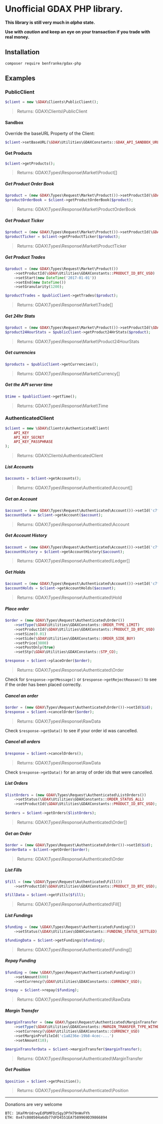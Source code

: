 # Unofficial GDAX PHP library.

**This library is still very much in *alpha* state.**

**Use with *caution* and keep an eye on your transaction if you trade with real money.**

## Installation

```
composer require benfranke/gdax-php
```

## Examples

### PublicClient

```php
$client = new \GDAX\Clients\PublicClient();
```
>Returns: GDAX\Clients\PublicClient

#### Sandbox
Override the baseURL Property of the Client:
```php
$client->setBaseURL(\GDAX\Utilities\GDAXConstants::GDAX_API_SANDBOX_URL);
```

#### Get Products
```php
$client->getProducts();
```
>Returns: GDAX\Types\Response\Market\Product[]

##### Get Product Order Book

```php
$product = (new GDAX\Types\Request\Market\Product())->setProductId(\GDAX\Utilities\GDAXConstants::PRODUCT_ID_BTC_USD)->setLevel(3);
$productOrderBook = $client->getProductOrderBook($product);
```
>Returns: GDAX\Types\Response\Market\ProductOrderBook

##### Get Product Ticker

```php
$product = (new GDAX\Types\Request\Market\Product())->setProductId(\GDAX\Utilities\GDAXConstants::PRODUCT_ID_BTC_USD);
$productTicker = $client->getProductTicker($product);
```
>Returns: GDAX\Types\Response\Market\ProductTicker

##### Get Product Trades
```php
$product = (new GDAX\Types\Request\Market\Product())
    ->setProductId(\GDAX\Utilities\GDAXConstants::PRODUCT_ID_BTC_USD)
    ->setStart(new DateTime('2017-01-01'))
    ->setEnd(new DateTime())
    ->setGranularity(1200);

$productTrades = $publicClient->getTrades($product);
```
> Returns: GDAX\Types\Response\Market\Trade[]

##### Get 24hr Stats
```php
$product = (new GDAX\Types\Request\Market\Product())->setProductId(\GDAX\Utilities\GDAXConstants::PRODUCT_ID_BTC_USD);
$product24HourStats = $publicClient->getProduct24HrStats($product);
```
> Returns: GDAX\Types\Response\Market\Product24HourStats

##### Get currencies
```php
$products = $publicClient->getCurrencies();
```
>Returns: GDAX\Types\Response\Market\Currency[]

##### Get the API server time
```php
$time = $publicClient->getTime();
```
>Returns: GDAX\Types\Response\Market\Time

### AuthenticatedClient
```php
$client = new \GDAX\Clients\AuthenticatedClient(
    API_KEY
    API_KEY_SECRET
    API_KEY_PASSPHRASE
);
```
>Returns: GDAX\Clients\AuthenticatedClient

##### List Accounts
```php
$accounts = $client->getAccounts();
```
>Returns: GDAX\Types\Response\Authenticated\Account[]

##### Get an Account
```php
$account = (new GDAX\Types\Request\Authenticated\Account())->setId('c7f461b7-d91e-499f-...');
$accountData = $client->getAccount($account);
```
>Returns: GDAX\Types\Response\Authenticated\Account

##### Get Account History
```php
$account = (new GDAX\Types\Request\Authenticated\Account())->setId('c7f461b7-d91e-499f-9f59-...')->toPaginated();
$accountHistory = $client->getAccountHistory($account);
```
>Returns: GDAX\Types\Response\Authenticated\Ledger[]

##### Get Holds
```php
$account = (new GDAX\Types\Request\Authenticated\Account())->setId('c7f461b7-d91e-499f-9f59-...')->toPaginated();
$accountHolds = $client->getAccountHolds($account);
```
>Returns: GDAX\Types\Response\Authenticated\Hold

##### Place order
```php
$order = (new GDAX\Types\Request\Authenticated\Order())
    ->setType(\GDAX\Utilities\GDAXConstants::ORDER_TYPE_LIMIT)
    ->setProductId(\GDAX\Utilities\GDAXConstants::PRODUCT_ID_BTC_USD)
    ->setSize(0.01)
    ->setSide(\GDAX\Utilities\GDAXConstants::ORDER_SIDE_BUY)
    ->setPrice(3800)
    ->setPostOnly(true)
    ->setStp(\GDAX\Utilities\GDAXConstants::STP_CO);

$response = $client->placeOrder($order);
```
>Returns: GDAX\Types\Response\Authenticated\Order

Check for ```$response->getMessage()``` or ```$response->getRejectReason()``` to see if the order has been placed correctly.

##### Cancel an order
```php
$order = (new GDAX\Types\Request\Authenticated\Order())->setId($id);
$response = $client->cancelOrder($order);
```
>Returns: GDAX\Types\Response\RawData

Check ```$response->getData()``` to see if your order id was cancelled.

##### Cancel all orders
```php
$response = $client->cancelOrders();
```
>Returns: GDAX\Types\Response\RawData

Check ```$response->getData()``` for an array of order ids that were cancelled.

##### List Orders
```php
$listOrders = (new GDAX\Types\Request\Authenticated\ListOrders())
    ->setStatus(\GDAX\Utilities\GDAXConstants::ORDER_STATUS_ALL)
    ->setProductId(\GDAX\Utilities\GDAXConstants::PRODUCT_ID_BTC_USD);
    
$orders = $client->getOrders($listOrders);
```
>Returns: GDAX\Types\Response\Authenticated\Order[]

##### Get an Order
```php
$order = (new GDAX\Types\Request\Authenticated\Order())->setId($id);
$orderData = $client->getOrder($order);
```
>Returns: GDAX\Types\Response\Authenticated\Order

##### List Fills
```php
$fill = (new \GDAX\Types\Request\Authenticated\Fill())
    ->setProductId(\GDAX\Utilities\GDAXConstants::PRODUCT_ID_BTC_USD);

$fillData = $client->getFills($fill);
```
>Returns: GDAX\Types\Response\Authenticated\Fill[]

##### List Fundings
```php
$funding = (new \GDAX\Types\Request\Authenticated\Funding())
    ->setStatus(\GDAX\Utilities\GDAXConstants::FUNDING_STATUS_SETTLED);

$fundingData = $client->getFundings($funding);
```
>Returns: GDAX\Types\Response\Authenticated\Funding[]

##### Repay Funding
```php
$funding = (new \GDAX\Types\Request\Authenticated\Funding())
    ->setAmount(600)
    ->setCurrency(\GDAX\Utilities\GDAXConstants::CURRENCY_USD);

$repay = $client->repay($funding);
```
>Returns: GDAX\Types\Response\Authenticated\RawData

##### Margin Transfer
```php
$marginTransfer = (new GDAX\Types\Request\Authenticated\MarginTransfer())
    ->setType(\GDAX\Utilities\GDAXConstants::MARGIN_TRANSFER_TYPE_WITHDRAW)
    ->setCurrency(\GDAX\Utilities\GDAXConstants::CURRENCY_USD)
    ->setMarginProfileId('c1a8236e-19b8-4cec-...')
    ->setAmount(10);

$marginTransferData = $client->marginTransfer($marginTransfer);
```
>Returns: GDAX\Types\Response\Authenticated\MarginTransfer

##### Get Position
```php
$position = $client->getPosition();
```
>Returns: GDAX\Types\Response\Authenticated\Position


---


Donations are very welcome

    BTC: 1KaFMrUdrwyEdPbMFDzSgy3PfH79nWvFYh
    ETH: 0x47c080504a6db77dFD4551EA7589969D39866894
